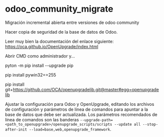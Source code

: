 # odoo_community_migrate
Migración incremental abierta entre versiones de odoo community

Hacer copia de seguridad de la base de datos de Odoo.

Leer muy bien la documentación del enlace siguiente: https://oca.github.io/OpenUpgrade/index.html

Abrir CMD como administrador y...

pyton -m pip install --upgrade pip

pip install pywin32==255

pip install git+https://github.com/OCA/openupgradelib.git@master#egg=openupgradelib


Ajustar la configuración para Odoo y OpenUpgrade, editando los archivos de configuración y parámetros de línea de comandos para apuntar a la base de datos que debe ser actualizada. 
Los parámetros recomendados de línea de comandos son las banderas `--upgrade-path=<path_to_openupgrade>/openupgrade_scripts/scripts --update all --stop-after-init --load=base,web,openupgrade_framework`.
